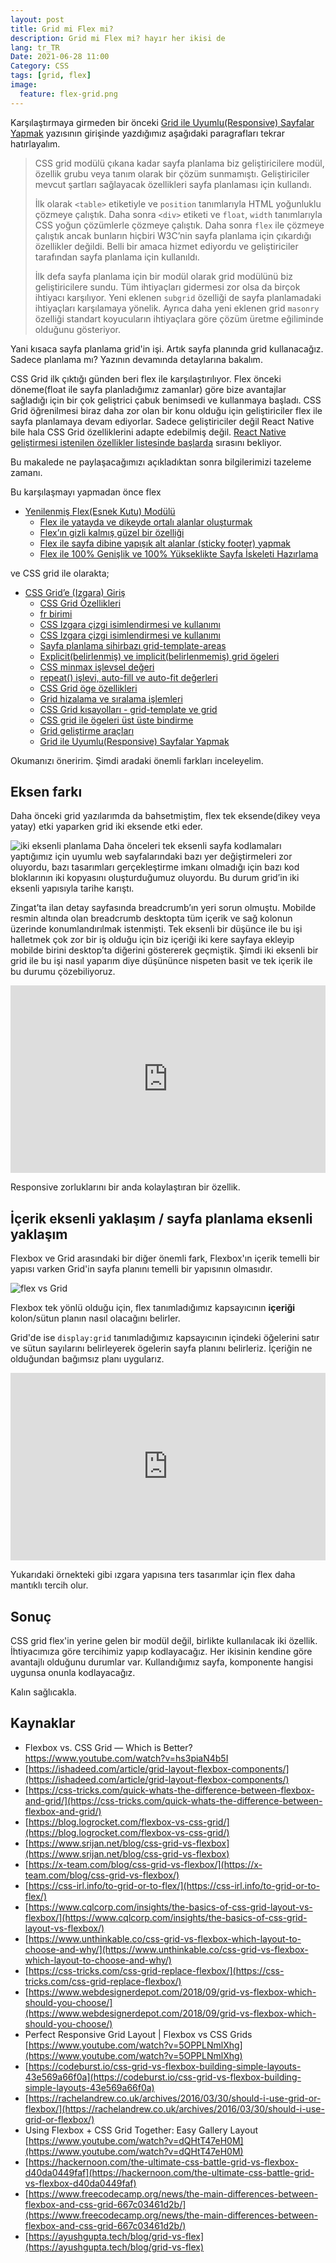 ```yaml
---
layout: post
title: Grid mi Flex mi?
description: Grid mi Flex mi? hayır her ikisi de
lang: tr_TR
Date: 2021-06-28 11:00
Category: CSS
tags: [grid, flex]
image:
  feature: flex-grid.png
---
```


Karşılaştırmaya girmeden bir önceki [Grid ile Uyumlu(Responsive) Sayfalar Yapmak](https://fatihhayrioglu.com/grid-ve-uyumlu-responsive-sayfalar-yapmak/ "Grid ile Uyumlu(Responsive) Sayfalar Yapmak") yazısının girişinde yazdığımız aşağıdaki paragrafları tekrar hatırlayalım.

> CSS grid modülü çıkana kadar sayfa planlama biz geliştiricilere modül, özellik grubu veya tanım olarak bir çözüm sunmamıştı. Geliştiriciler mevcut şartları sağlayacak özellikleri sayfa planlaması için kullandı.
> 
> İlk olarak `<table>` etiketiyle ve `position` tanımlarıyla HTML yoğunluklu çözmeye çalıştık. Daha sonra `<div>` etiketi ve `float`, `width` tanımlarıyla CSS yoğun çözümlerle çözmeye çalıştık. Daha sonra `flex` ile çözmeye çalıştık ancak bunların hiçbiri W3C’nin sayfa planlama için çıkardığı özellikler değildi. Belli bir amaca hizmet ediyordu ve geliştiriciler tarafından sayfa planlama için kullanıldı.
> 
> İlk defa sayfa planlama için bir modül olarak grid modülünü biz geliştiricilere sundu. Tüm ihtiyaçları gidermesi zor olsa da birçok ihtiyacı karşılıyor. Yeni eklenen `subgrid` özelliği de sayfa planlamadaki ihtiyaçları karşılamaya yönelik. Ayrıca daha yeni eklenen grid `masonry` özelliği standart koyucuların ihtiyaçlara göre çözüm üretme eğiliminde olduğunu gösteriyor.

Yani kısaca sayfa planlama grid'in işi. Artık sayfa planında grid kullanacağız. Sadece planlama mı? Yazının devamında detaylarına bakalım.

CSS Grid ilk çıktığı günden beri flex ile karşılaştırılıyor. Flex önceki döneme(float ile sayfa planladığımız zamanlar) göre bize avantajlar sağladığı için bir çok geliştrici çabuk benimsedi ve kullanmaya başladı. CSS Grid öğrenilmesi biraz daha zor olan bir konu olduğu için geliştiriciler flex ile sayfa planlamaya devam ediyorlar. Sadece geliştiriciler değil React Native bile hala CSS Grid özelliklerini adapte edebilmiş değil. [React Native geliştirmesi istenilen özellikler listesinde başlarda](https://react-native.canny.io/feature-requests/p/css-grid-layout-supporting) sırasını bekliyor. 

Bu makalede ne paylaşacağımızı açıkladıktan sonra bilgilerimizi tazeleme zamanı.

Bu karşılaşmayı yapmadan önce flex 

-   [Yenilenmiş Flex(Esnek Kutu) Modülü](https://fatihhayrioglu.com/yenilenmis-flex-modulu/)
    -   [Flex ile yatayda ve dikeyde ortalı alanlar oluşturmak](https://fatihhayrioglu.com/flex-ile-yatayda-ve-dikeyde-ortali-alanlar-olusturmak/)
    -   [Flex’ın gizli kalmış güzel bir özelliği](https://fatihhayrioglu.com/flexin-gizli-kalmis-guzel-bir-ozelligi/)
    -   [Flex ile sayfa dibine yapışık alt alanlar (sticky footer) yapmak](https://fatihhayrioglu.com/flex-ile-sayfa-dibine-yapisik-alt-alanlar-sticky-footer-yapmak/)
    -   [Flex ile 100% Genişlik ve 100% Yükseklikte Sayfa İskeleti Hazırlama](https://fatihhayrioglu.com/flex-ile-100-genislik-ve-100-yukseklite-sayfa-iskeleti-hazirlama/)

ve CSS grid ile olarakta;

-   [CSS Grid’e (Izgara) Giriş](https://fatihhayrioglu.com/css-grid-giris/)
    -   [CSS Grid Özellikleri](https://fatihhayrioglu.com/css-grid-ozellikleri/)
    -   [fr birimi](https://fatihhayrioglu.com/fr-birimi/)
    -   [CSS Izgara çizgi isimlendirmesi ve kullanımı](https://fatihhayrioglu.com/grid-izgara-cizgi-isimlendirmesi-ve-kullanimi/)
    -   [CSS Izgara çizgi isimlendirmesi ve kullanımı](https://fatihhayrioglu.com/css-izgara-cizgi-isimlendirmesi-ve-kullanimi/)
    -   [Sayfa planlama sihirbazı grid-template-areas](https://fatihhayrioglu.com/sayfa-planlama-sihirbazi-grid-template-areas/ "Sayfa planlama sihirbazı grid-template-areas")
    -   [Explicit(belirlenmiş) ve implicit(belirlenmemiş) grid ögeleri](https://fatihhayrioglu.com/explicit-belirlenmis-ve-implicit-belirlenmemis-grid-ogeleri/)
    -   [CSS minmax işlevsel değeri](https://fatihhayrioglu.com/css-minmax-islevsel-degeri/)
    -   [repeat() işlevi, auto-fill ve auto-fit değerleri](https://fatihhayrioglu.com/repeat-islevi-auto-fill-ve-auto-fit-degerleri/)
    -   [CSS Grid öge özellikleri](https://fatihhayrioglu.com/css-grid-oge-ozellikleri/)
    -   [Grid hizalama ve sıralama işlemleri](https://fatihhayrioglu.com/grid-hizalama-ve-siralama-islemleri/)
    -   [CSS Grid kısayolları - grid-template ve grid](https://fatihhayrioglu.com/css-grid-kisayollari-grid-template-ve-grid/)
    -   [CSS grid ile ögeleri üst üste bindirme](https://fatihhayrioglu.com/css-grid-ile-ogeleri-ust-uste-bindirme/)
    -   [Grid geliştirme araçları](https://fatihhayrioglu.com/grid-gelistirme-araclari/)
    -   [Grid ile Uyumlu(Responsive) Sayfalar Yapmak](https://fatihhayrioglu.com/grid-ve-uyumlu-responsive-sayfalar-yapmak/)

Okumanızı öneririm. Şimdi aradaki önemli farkları inceleyelim.

## Eksen farkı

Daha önceki grid yazılarımda da bahsetmiştim, flex tek eksende(dikey veya yatay) etki yaparken grid iki eksende etki eder. 

![iki eksenli planlama](https://fatihhayrioglu.com/images/iki-eksenli.png)
Daha önceleri tek eksenli sayfa kodlamaları yaptığımız için uyumlu web sayfalarındaki bazı yer değiştirmeleri zor oluyordu, bazı tasarımları gerçekleştirme imkanı olmadığı için bazı kod bloklarının iki kopyasını oluşturduğumuz oluyordu. Bu durum grid’in iki eksenli yapısıyla tarihe karıştı.

Zingat’ta ilan detay sayfasında breadcrumb’ın yeri sorun olmuştu. Mobilde resmin altında olan breadcrumb desktopta tüm içerik ve sağ kolonun üzerinde konumlandırılmak istenmişti. Tek eksenli bir düşünce ile bu işi halletmek çok zor bir iş olduğu için biz içeriği iki kere sayfaya ekleyip mobilde birini desktop’ta diğerini göstererek geçmiştik. Şimdi iki eksenli bir grid ile bu işi nasıl yaparım diye düşününce nispeten basit ve tek içerik ile bu durumu çözebiliyoruz.

<iframe height="300" style="width: 100%;" scrolling="no" title="LYpexOm" src="https://codepen.io/fatihhayri/embed/LYpexOm?height=300&theme-id=13521&default-tab=css,result" frameborder="no" loading="lazy" allowtransparency="true" allowfullscreen="true">
</iframe>

Responsive zorluklarını bir anda kolaylaştıran bir özellik.

## İçerik eksenli yaklaşım / sayfa planlama eksenli yaklaşım

Flexbox ve Grid arasındaki bir diğer önemli fark, Flexbox'ın içerik temelli bir yapısı varken Grid'in sayfa planını temelli bir yapısının olmasıdır. 

![flex vs Grid](https://fatihhayrioglu.com/images/flex-grid.png)

Flexbox tek yönlü olduğu için, flex tanımladığımız kapsayıcının **içeriği** kolon/sütun planın nasıl olacağını belirler. 

Grid'de ise `display:grid`  tanımladığımız kapsayıcının içindeki öğelerini satır ve sütun sayılarını belirleyerek ögelerin sayfa planını belirleriz. İçeriğin ne olduğundan bağımsız planı uygularız.

<iframe height="300" style="width: 100%;" scrolling="no" title="flex reverse" src="https://codepen.io/fatihhayri/embed/VwpYzLv?height=300&theme-id=13521&default-tab=html,result" frameborder="no" loading="lazy" allowtransparency="true" allowfullscreen="true">
</iframe>

Yukarıdaki örnekteki gibi ızgara yapısına ters tasarımlar için flex daha mantıklı tercih olur.

## Sonuç

CSS grid flex'in yerine gelen bir modül değil, birlikte kullanılacak iki özellik. İhtiyacımıza göre tercihimiz yapıp kodlayacağız. Her ikisinin kendine göre avantajlı olduğunu durumlar var. Kullandığımız sayfa, komponente hangisi uygunsa onunla kodlayacağız.

Kalın sağlıcakla.


## Kaynaklar

 - Flexbox vs. CSS Grid — Which is Better? https://www.youtube.com/watch?v=hs3piaN4b5I
 - [https://ishadeed.com/article/grid-layout-flexbox-components/](https://ishadeed.com/article/grid-layout-flexbox-components/)
 - [https://css-tricks.com/quick-whats-the-difference-between-flexbox-and-grid/](https://css-tricks.com/quick-whats-the-difference-between-flexbox-and-grid/)
 - [https://blog.logrocket.com/flexbox-vs-css-grid/](https://blog.logrocket.com/flexbox-vs-css-grid/)
 - [https://www.srijan.net/blog/css-grid-vs-flexbox](https://www.srijan.net/blog/css-grid-vs-flexbox)
 - [https://x-team.com/blog/css-grid-vs-flexbox/](https://x-team.com/blog/css-grid-vs-flexbox/)
 - [https://css-irl.info/to-grid-or-to-flex/](https://css-irl.info/to-grid-or-to-flex/)
 - [https://www.cqlcorp.com/insights/the-basics-of-css-grid-layout-vs-flexbox/](https://www.cqlcorp.com/insights/the-basics-of-css-grid-layout-vs-flexbox/)
 - [https://www.unthinkable.co/css-grid-vs-flexbox-which-layout-to-choose-and-why/](https://www.unthinkable.co/css-grid-vs-flexbox-which-layout-to-choose-and-why/)
 - [https://css-tricks.com/css-grid-replace-flexbox/](https://css-tricks.com/css-grid-replace-flexbox/)
 - [https://www.webdesignerdepot.com/2018/09/grid-vs-flexbox-which-should-you-choose/](https://www.webdesignerdepot.com/2018/09/grid-vs-flexbox-which-should-you-choose/)
 - Perfect Responsive Grid Layout | Flexbox vs CSS Grids [https://www.youtube.com/watch?v=5OPPLNmlXhg](https://www.youtube.com/watch?v=5OPPLNmlXhg)
 - [https://codeburst.io/css-grid-vs-flexbox-building-simple-layouts-43e569a66f0a](https://codeburst.io/css-grid-vs-flexbox-building-simple-layouts-43e569a66f0a)
 - [https://rachelandrew.co.uk/archives/2016/03/30/should-i-use-grid-or-flexbox/](https://rachelandrew.co.uk/archives/2016/03/30/should-i-use-grid-or-flexbox/)
 - Using Flexbox + CSS Grid Together: Easy Gallery Layout [https://www.youtube.com/watch?v=dQHtT47eH0M](https://www.youtube.com/watch?v=dQHtT47eH0M)
 - [https://hackernoon.com/the-ultimate-css-battle-grid-vs-flexbox-d40da0449faf](https://hackernoon.com/the-ultimate-css-battle-grid-vs-flexbox-d40da0449faf)
 - [https://www.freecodecamp.org/news/the-main-differences-between-flexbox-and-css-grid-667c03461d2b/](https://www.freecodecamp.org/news/the-main-differences-between-flexbox-and-css-grid-667c03461d2b/)
 - [https://ayushgupta.tech/blog/grid-vs-flex](https://ayushgupta.tech/blog/grid-vs-flex)
